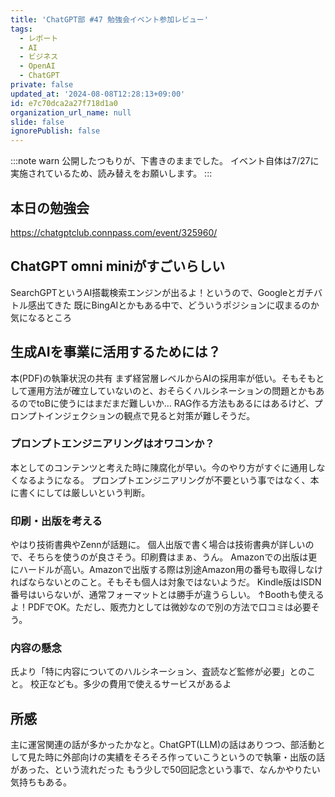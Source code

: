 ```yaml
---
title: 'ChatGPT部 #47 勉強会イベント参加レビュー'
tags:
  - レポート
  - AI
  - ビジネス
  - OpenAI
  - ChatGPT
private: false
updated_at: '2024-08-08T12:28:13+09:00'
id: e7c70dca2a27f718d1a0
organization_url_name: null
slide: false
ignorePublish: false
---
```

:::note warn
公開したつもりが、下書きのままでした。
イベント自体は7/27に実施されているため、読み替えをお願いします。
:::

## 本日の勉強会
https://chatgptclub.connpass.com/event/325960/

## ChatGPT omni miniがすごいらしい
SearchGPTというAI搭載検索エンジンが出るよ！というので、Googleとガチバトル感出てきた
既にBingAIとかもある中で、どういうポジションに収まるのか気になるところ

## 生成AIを事業に活用するためには？
本(PDF)の執筆状況の共有
まず経営層レベルからAIの採用率が低い。そもそもとして運用方法が確立していないのと、おそらくハルシネーションの問題とかもあるのでtoBに使うにはまだまだ難しいか…
RAG作る方法もあるにはあるけど、プロンプトインジェクションの観点で見ると対策が難しそうだ。

### プロンプトエンジニアリングはオワコンか？
本としてのコンテンツと考えた時に陳腐化が早い。今のやり方がすぐに通用しなくなるようになる。
プロンプトエンジニアリングが不要という事ではなく、本に書くにしては厳しいという判断。

### 印刷・出版を考える
やはり技術書典やZennが話題に。
個人出版で書く場合は技術書典が詳しいので、そちらを使うのが良さそう。印刷費はまぁ、うん。
Amazonでの出版は更にハードルが高い。Amazonで出版する際は別途Amazon用の番号も取得しなければならないとのこと。そもそも個人は対象ではないようだ。
Kindle版はISDN番号はいらないが、通常フォーマットとは勝手が違うらしい。
↑Boothも使えるよ！PDFでOK。ただし、販売力としては微妙なので別の方法で口コミは必要そう。

### 内容の懸念
氏より「特に内容についてのハルシネーション、査読など監修が必要」とのこと。
校正なども。多少の費用で使えるサービスがあるよ

## 所感
主に運営関連の話が多かったかなと。ChatGPT(LLM)の話はありつつ、部活動として見た時に外部向けの実績をそろそろ作っていこうというので執筆・出版の話があった、という流れだった
もう少しで50回記念という事で、なんかやりたい気持ちもある。
